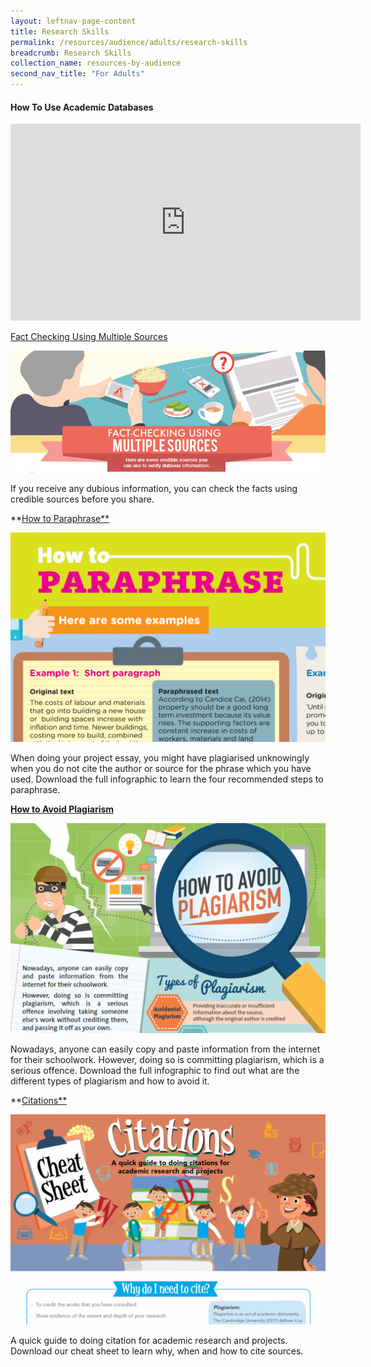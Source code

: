 ```yaml
---
layout: leftnav-page-content
title: Research Skills
permalink: /resources/audience/adults/research-skills
breadcrumb: Research Skills
collection_name: resources-by-audience
second_nav_title: "For Adults"
---
```


#### How To Use Academic Databases

<iframe width="560" height="315" src="https://www.youtube.com/embed/2H7JG9oaaXA" frameborder="0" allow="accelerometer; autoplay; encrypted-media; gyroscope; picture-in-picture" allowfullscreen></iframe>


[Fact Checking Using Multiple Sources](/infographic/Multiple-Sources-English_revised.pdf)

![Fact checking using multiple sources](/images/Multiple-Sources-Header.png)

If you receive any dubious information, you can check the facts using credible sources before you share.





**[How to Paraphrase**](/infographic/Infographic-how-to-paraphrase.pdf) 

![](/images/paraphrase-infoheader-e1450166736285-1050x700.png)

When doing your project essay, you might have plagiarised unknowingly when you do not cite the author or source for the phrase which you have used. Download the full infographic to learn the four recommended steps to paraphrase.



**[How to Avoid Plagiarism](/infographic/NLB_infographic_AvoidPlagiarism.pdf)**

![](/images/Plagiarism-1050x700.png)

Nowadays, anyone can easily copy and paste information from the internet for their schoolwork. However, doing so is committing plagiarism, which is a serious offence. Download the full infographic to find out what are the different types of plagiarism and how to avoid it.



**[Citations**](/infographic/Cheatsheet_Citation_25nov_.pdf) 

![](/images/Citations-1050x700.png)

A quick guide to doing citation for academic research and projects. Download our cheat sheet to learn why, when and how to cite sources.